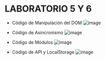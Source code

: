 # LABORATORIO 5 Y 6


- Código de Manipulación del DOM
![image](https://github.com/J-Pinos3/Desarrollo_WEB/assets/85661206/f0a4dac4-ab65-438d-b0f2-de4673d8116a)


- Código de Asincronismo
![image](https://github.com/J-Pinos3/Desarrollo_WEB/assets/85661206/258506de-3297-4527-ad76-d271e9087698)


- Código de Módulos
![image](https://github.com/J-Pinos3/Desarrollo_WEB/assets/85661206/54d582bd-3e79-4681-8971-d5e02c8ecbb0)


- Código de API y LocalStorage
![image](https://github.com/J-Pinos3/Desarrollo_WEB/assets/85661206/cc23c7cf-0fad-4458-abce-9308de36b974)

